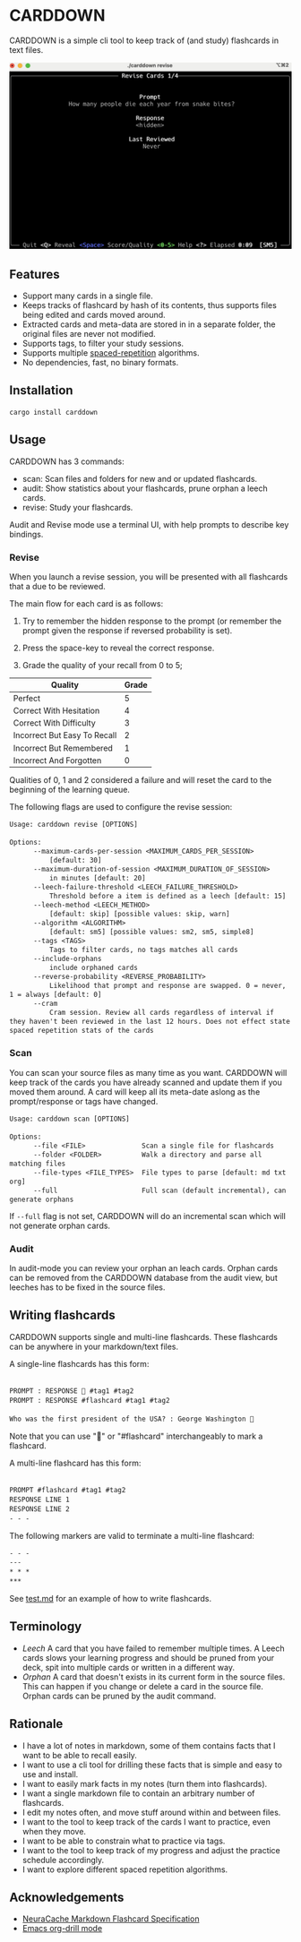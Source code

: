 # CARDDOWN

CARDDOWN is a simple cli tool to keep track of (and study) flashcards in text files.

![CARDDOWN](img/carddown.png)

## Features

  - Support many cards in a single file.
  - Keeps tracks of flashcard by hash of its contents, thus supports files being edited and cards moved around.
  - Extracted cards and meta-data are stored in in a separate folder, the original files are never not modified.
  - Supports tags, to filter your study sessions.
  - Supports multiple [spaced-repetition](https://en.wikipedia.org/wiki/Spaced_repetition) algorithms.
  - No dependencies, fast, no binary formats.

## Installation

```
cargo install carddown
```

## Usage

CARDDOWN has 3 commands:

- scan: Scan files and folders for new and or updated flashcards.
- audit: Show statistics about your flashcards, prune orphan a leech cards.
- revise: Study your flashcards.

Audit and Revise mode use a terminal UI, with help prompts to describe key bindings.

### Revise
When you launch a revise session, you will be presented with all flashcards that a due to be reviewed.

The main flow for each card is as follows:

1. Try to remember the hidden response to the prompt (or remember the prompt given the response if reversed probability is set).

2. Press the space-key to reveal the correct response.

3. Grade the quality of your recall from 0 to 5;

| Quality                      | Grade |
|------------------------------|-------|
| Perfect                      | 5     |
| Correct With Hesitation      | 4     |
| Correct With Difficulty      | 3     |
| Incorrect But Easy To Recall | 2     |
| Incorrect But  Remembered    | 1     |
| Incorrect And Forgotten      | 0     |

Qualities of 0, 1 and 2 considered a failure and will reset the card to the beginning of the learning queue.

The following flags are used to configure the revise session:

```
Usage: carddown revise [OPTIONS]

Options:
      --maximum-cards-per-session <MAXIMUM_CARDS_PER_SESSION>
          [default: 30]
      --maximum-duration-of-session <MAXIMUM_DURATION_OF_SESSION>
          in minutes [default: 20]
      --leech-failure-threshold <LEECH_FAILURE_THRESHOLD>
          Threshold before a item is defined as a leech [default: 15]
      --leech-method <LEECH_METHOD>
          [default: skip] [possible values: skip, warn]
      --algorithm <ALGORITHM>
          [default: sm5] [possible values: sm2, sm5, simple8]
      --tags <TAGS>
          Tags to filter cards, no tags matches all cards
      --include-orphans
          include orphaned cards
      --reverse-probability <REVERSE_PROBABILITY>
          Likelihood that prompt and response are swapped. 0 = never, 1 = always [default: 0]
      --cram
          Cram session. Review all cards regardless of interval if they haven't been reviewed in the last 12 hours. Does not effect state spaced repetition stats of the cards
```

### Scan
You can scan your source files as many time as you want. CARDDOWN will keep track of the cards you have already scanned and update them if you moved them around. A card will keep all its meta-date aslong as the prompt/response or tags have changed.

```
Usage: carddown scan [OPTIONS]

Options:
      --file <FILE>              Scan a single file for flashcards
      --folder <FOLDER>          Walk a directory and parse all matching files
      --file-types <FILE_TYPES>  File types to parse [default: md txt org]
      --full                     Full scan (default incremental), can generate orphans
```

If `--full` flag is not set, CARDDOWN will do an incremental scan which will not generate orphan cards.

### Audit
In audit-mode you can review your orphan an leach cards. Orphan cards can be removed from the CARDDOWN database from the audit view, but leeches has to be fixed in the source files.

## Writing flashcards

CARDDOWN supports single and multi-line flashcards. These flashcards can be anywhere in your markdown/text files.

A single-line flashcards has this form:

```markdown

PROMPT : RESPONSE 🧠 #tag1 #tag2
PROMPT : RESPONSE #flashcard #tag1 #tag2

Who was the first president of the USA? : George Washington 🧠
```

Note that you can use "🧠" or "#flashcard" interchangeably to mark a flashcard.


A multi-line flashcard has this form:

```markdown

PROMPT #flashcard #tag1 #tag2
RESPONSE LINE 1
RESPONSE LINE 2
- - -
```

The following markers are valid to terminate a multi-line flashcard:

```markdown
- - -
---
* * *
***
```

See [test.md](tests/test.md) for an example of how to write flashcards.

## Terminology

  - *Leech*
    A card that you have failed to remember multiple times. A Leech cards slows your learning progress
    and should be pruned from your deck, spit into multiple cards or written in a different way.
  - *Orphan*
    A card that doesn't exists in its current form in the source files. This can happen if you
    change or delete a card in the source file. Orphan cards can be pruned by the audit command.

## Rationale

- I have a lot of notes in markdown, some of them contains facts that I want to be able to recall easily.
- I want to use a cli tool for drilling these facts that is simple and easy to use and install.
- I want to easily mark facts in my notes (turn them into flashcards).
- I want a single markdown file to contain an arbitrary number of flashcards.
- I edit my notes often, and move stuff around within and between files.
- I want to the tool to keep track of the cards I want to practice, even when they move.
- I want to be able to constrain what to practice via tags.
- I want to the tool to keep track of my progress and adjust the practice schedule accordingly.
- I want to explore different spaced repetition algorithms.

## Acknowledgements

- [NeuraCache Markdown Flashcard Specification](https://github.com/NeuraCache/markdown-flashcards-spaced-repetition)
- [Emacs org-drill mode](https://gitlab.com/phillord/org-drill/)
